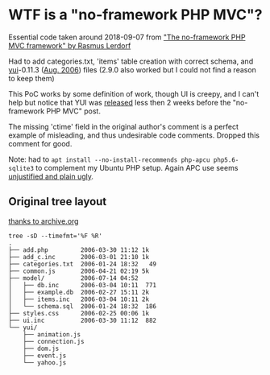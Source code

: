 # WTF is a "no-framework PHP MVC"?

Essential code taken around 2018-09-07 from ["The no-framework PHP MVC framework" by
Rasmus Lerdorf](https://toys.lerdorf.com/archives/38-The-no-framework-PHP-MVC-framework.html)

Had to add categories.txt, 'items' table creation with correct schema,
and [yui](https://en.wikipedia.org/wiki/YUI_Library)-0.11.3
([Aug. 2006](http://web.archive.org/web/20180925230201/https://yuiblog.com/blog/2006/08/28/yui-release-113)) files
(2.9.0 also worked but I could not find a reason to keep them)

This PoC works by some definition of work, though UI is creepy, and I can't help but notice that YUI was
[released](http://web.archive.org/web/20180925230201/https://yuiblog.com/blog/2006/02/13/the-yahoo-user-interface-library/)
less then 2 weeks before the "no-framework PHP MVC" post.

The missing 'ctime' field in the original author's comment
is a perfect example of misleading, and thus undesirable code comments. Dropped this comment for good.

Note: had to `apt install --no-install-recommends php-apcu php5.6-sqlite3` to complement my Ubuntu PHP setup.
Again APC use seems [unjustified and plain ugly](https://github.com/mz0/no-framework-PHP/blob/23e0723e29c234baaf0d0cf70872876c0fc0f361/model/db.inc#L23).

## Original tree layout
[thanks to archive.org](http://web.archive.org/web/20080920105853/http://talks.php.net/presentations/slides/mvc/example/)
```
tree -sD --timefmt='%F %R'
.
├── add.php         2006-03-30 11:12 1k
├── add_c.inc       2006-03-01 21:10 1k
├── categories.txt  2006-01-24 18:32   49
├── common.js       2006-04-21 02:19 5k
├── model/          2006-07-14 04:52
│   ├── db.inc      2006-03-04 10:11  771
│   ├── example.db  2006-02-27 15:11 2k
│   ├── items.inc   2006-03-04 10:11 2k
│   └── schema.sql  2006-01-24 18:32  186
├── styles.css      2006-02-25 00:06 1k
├── ui.inc          2006-03-30 11:12  882
└── yui/
    ├── animation.js
    ├── connection.js
    ├── dom.js
    ├── event.js
    └── yahoo.js
```
